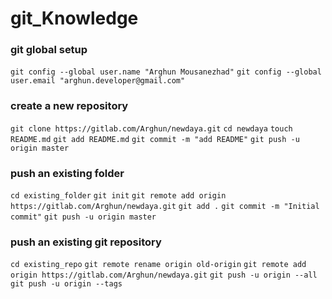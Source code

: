 # git_Knowledge

### git global setup


`git config --global user.name "Arghun Mousanezhad"`
`git config --global user.email "arghun.developer@gmail.com"`


### create a new repository


`git clone https://gitlab.com/Arghun/newdaya.git`
`cd newdaya`
`touch README.md`
`git add README.md`
`git commit -m "add README"`
`git push -u origin master`


### push an existing folder


`cd existing_folder`
`git init`
`git remote add origin https://gitlab.com/Arghun/newdaya.git`
`git add .`
`git commit -m "Initial commit"`
`git push -u origin master`


### push an existing git repository


`cd existing_repo`
`git remote rename origin old-origin`
`git remote add origin https://gitlab.com/Arghun/newdaya.git`
`git push -u origin --all`
`git push -u origin --tags`

